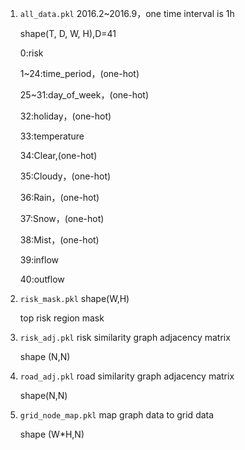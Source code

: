 1. `all_data.pkl`
   2016.2~2016.9，one time interval is 1h

   shape(T, D, W, H),D=41

   0:risk

   1~24:time_period，(one-hot)

   25~31:day_of_week，(one-hot)

   32:holiday，(one-hot)    

   33:temperature

   34:Clear,(one-hot)

   35:Cloudy，(one-hot)

   36:Rain，(one-hot)

   37:Snow，(one-hot)

   38:Mist，(one-hot)

   39:inflow

   40:outflow

2. `risk_mask.pkl`
   shape(W,H)

   top risk region mask

3. `risk_adj.pkl`
   risk similarity graph adjacency matrix

   shape (N,N)
   
4. `road_adj.pkl`
   road similarity graph adjacency matrix

   shape(N,N)

5. `grid_node_map.pkl`
   map graph data to grid data

   shape (W*H,N)


